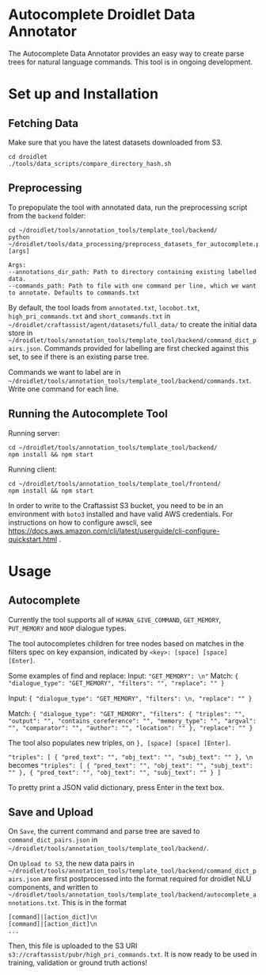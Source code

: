 # Autocomplete Droidlet Data Annotator

The Autocomplete Data Annotator provides an easy way to create parse trees for natural language commands. This tool is in ongoing development.

# Set up and Installation
## Fetching Data
Make sure that you have the latest datasets downloaded from S3.
```
cd droidlet
./tools/data_scripts/compare_directory_hash.sh
```

## Preprocessing
To prepopulate the tool with annotated data, run the preprocessing script from the `backend` folder:
```
cd ~/droidlet/tools/annotation_tools/template_tool/backend/
python ~/droidlet/tools/data_processing/preprocess_datasets_for_autocomplete.py [args]

Args:
--annotations_dir_path: Path to directory containing existing labelled data.
--commands_path: Path to file with one command per line, which we want to annotate. Defaults to commands.txt
```

By default, the tool loads from `annotated.txt`, `locobot.txt`, `high_pri_commands.txt` and `short_commands.txt` in `~/droidlet/craftassist/agent/datasets/full_data/` to create the initial data store in `~/droidlet/tools/annotation_tools/template_tool/backend/command_dict_pairs.json`. Commands provided for labelling are first checked against this set, to see if there is an existing parse tree.

Commands we want to label are in `~/droidlet/tools/annotation_tools/template_tool/backend/commands.txt`. Write one command for each line.


## Running the Autocomplete Tool
Running server:
```
cd ~/droidlet/tools/annotation_tools/template_tool/backend/
npm install && npm start
```

Running client:
```
cd ~/droidlet/tools/annotation_tools/template_tool/frontend/
npm install && npm start
```

In order to write to the Craftassist S3 bucket, you need to be in an environment with `boto3` installed and have valid AWS credentials. For instructions on how to configure awscli, see https://docs.aws.amazon.com/cli/latest/userguide/cli-configure-quickstart.html .

# Usage
## Autocomplete

Currently the tool supports all of `HUMAN_GIVE_COMMAND`, `GET_MEMORY`, `PUT_MEMORY` and `NOOP` dialogue types.

The tool autocompletes children for tree nodes based on matches in the filters spec on key expansion, indicated by `<key>: [space] [space] [Enter]`.

Some examples of find and replace:
Input:
`"GET_MEMORY": \n"`
Match:
`{ "dialogue_type": "GET_MEMORY", "filters": "", "replace": "" }`

Input:
`{ "dialogue_type": "GET_MEMORY", "filters": \n, "replace": "" }`

Match:
`{ "dialogue_type": "GET_MEMORY", "filters": { "triples": "", "output": "", "contains_coreference": "", "memory_type": "", "argval": "", "comparator": "", "author": "", "location": "" }, "replace": "" }`

The tool also populates new triples, on `}, [space] [space] [Enter]`.

`"triples": [ { "pred_text": "", "obj_text": "", "subj_text": "" }, \n`
becomes
`"triples": [ { "pred_text": "", "obj_text": "", "subj_text": "" }, { "pred_text": "", "obj_text": "", "subj_text": "" } ]`

To pretty print a JSON valid dictionary, press Enter in the text box.

## Save and Upload
On `Save`, the current command and parse tree are saved to `command_dict_pairs.json` in `~/droidlet/tools/annotation_tools/template_tool/backend/`.

On `Upload to S3`, the new data pairs in `~/droidlet/tools/annotation_tools/template_tool/backend/command_dict_pairs.json` are first postprocessed into the format required for droidlet NLU components, and written to `~/droidlet/tools/annotation_tools/template_tool/backend/autocomplete_annotations.txt`. This is in the format

```
[command]|[action_dict]\n
[command]|[action_dict]\n
...
```

Then, this file is uploaded to the S3 URI `s3://craftassist/pubr/high_pri_commands.txt`. It is now ready to be used in training, validation or ground truth actions!

